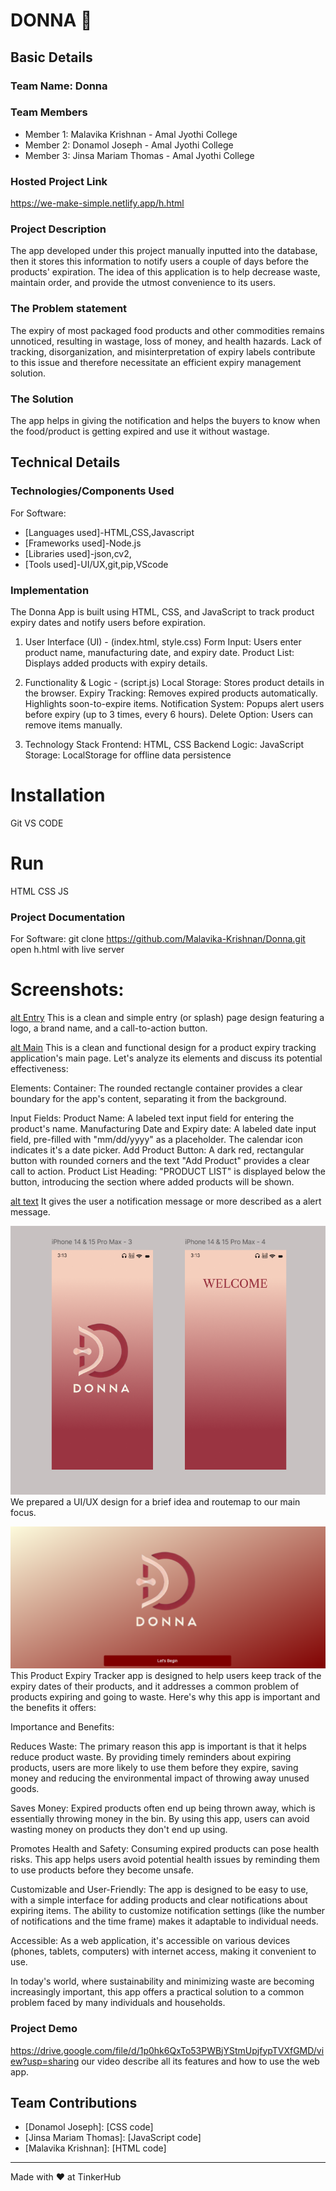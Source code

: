 # DONNA 🎯


## Basic Details
### Team Name: Donna


### Team Members
- Member 1: Malavika Krishnan - Amal Jyothi College
- Member 2: Donamol Joseph - Amal Jyothi College
- Member 3: Jinsa Mariam Thomas - Amal Jyothi College

### Hosted Project Link
https://we-make-simple.netlify.app/h.html

### Project Description
The app developed under this project manually inputted into the database, then it stores this information to notify users a couple of days before the products' expiration. The idea of this application is to help decrease waste, maintain order, and provide the utmost convenience to its users.

### The Problem statement
The expiry of most packaged food products and other commodities remains unnoticed, resulting in wastage, loss of money, and health hazards. Lack of tracking, disorganization, and misinterpretation of expiry labels contribute to this issue and therefore necessitate an efficient expiry management solution.

### The Solution
The app helps in giving the notification and helps the buyers to know when the food/product is getting expired and use it without wastage. 

## Technical Details
### Technologies/Components Used
For Software:
- [Languages used]-HTML,CSS,Javascript
- [Frameworks used]-Node.js
- [Libraries used]-json,cv2,
- [Tools used]-UI/UX,git,pip,VScode

### Implementation
The Donna App is built using HTML, CSS, and JavaScript to track product expiry dates and notify users before expiration.
1. User Interface (UI) - (index.html, style.css)
Form Input: Users enter product name, manufacturing date, and expiry date.
Product List: Displays added products with expiry details.

2. Functionality & Logic - (script.js)
Local Storage: Stores product details in the browser.
Expiry Tracking:
Removes expired products automatically.
Highlights soon-to-expire items.
Notification System:
Popups alert users before expiry (up to 3 times, every 6 hours).
Delete Option: Users can remove items manually.

3. Technology Stack
Frontend: HTML, CSS
Backend Logic: JavaScript
Storage: LocalStorage for offline data persistence

# Installation
Git
VS CODE

# Run
HTML
CSS
JS

### Project Documentation
For Software:
git clone https://github.com/Malavika-Krishnan/Donna.git
open h.html with live server


# Screenshots:
[alt Entry](Entry_page.png)
This is a clean and simple entry (or splash) page design featuring a logo, a brand name, and a call-to-action button.

[alt Main](main_page.png)
This is a clean and functional design for a product expiry tracking application's main page. Let's analyze its elements and discuss its potential effectiveness:

Elements:
Container: The rounded rectangle container provides a clear boundary for the app's content, separating it from the background.

Input Fields:
Product Name: A labeled text input field for entering the product's name.
Manufacturing Date and Expiry date: A labeled date input field, pre-filled with "mm/dd/yyyy" as a placeholder. The calendar icon indicates it's a date picker.
Add Product Button: A dark red, rectangular button with rounded corners and the text "Add Product" provides a clear call to action.
Product List Heading: "PRODUCT LIST" is displayed below the button, introducing the section where added products will be shown.

[alt text](notification.png)
It gives the user a notification message or more described as a alert message.



![alt text](image.png)
We prepared a UI/UX design for a brief idea and routemap to our main focus.

![alt text](Entry_page.png)
This Product Expiry Tracker app is designed to help users keep track of the expiry dates of their products, and it addresses a common problem of products expiring and going to waste.  Here's why this app is important and the benefits it offers:

Importance and Benefits:

Reduces Waste:  The primary reason this app is important is that it helps reduce product waste.  By providing timely reminders about expiring products, users are more likely to use them before they expire, saving money and reducing the environmental impact of throwing away unused goods.   

Saves Money: Expired products often end up being thrown away, which is essentially throwing money in the bin. By using this app, users can avoid wasting money on products they don't end up using.   

Promotes Health and Safety: Consuming expired products can pose health risks. This app helps users avoid potential health issues by reminding them to use products before they become unsafe.   

Customizable and User-Friendly: The app is designed to be easy to use, with a simple interface for adding products and clear notifications about expiring items.  The ability to customize notification settings (like the number of notifications and the time frame) makes it adaptable to individual needs.   

Accessible: As a web application, it's accessible on various devices (phones, tablets, computers) with internet access, making it convenient to use.

In today's world, where sustainability and minimizing waste are becoming increasingly important, this app offers a practical solution to a common problem faced by many individuals and households.

### Project Demo
https://drive.google.com/file/d/1p0hk6QxTo53PWBjYStmUpjfypTVXfGMD/view?usp=sharing
our video describe all its features and how to use the web app.


## Team Contributions
- [Donamol Joseph]: [CSS code]
- [Jinsa Mariam Thomas]: [JavaScript code]
- [Malavika Krishnan]: [HTML code]

---
Made with ❤️ at TinkerHub
